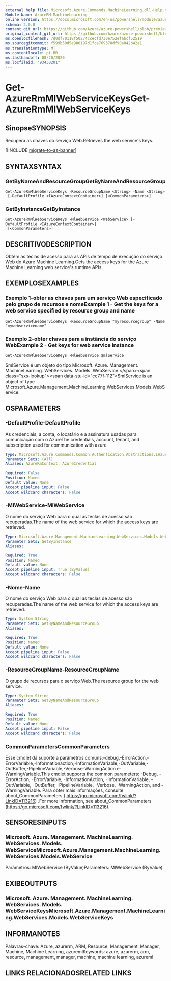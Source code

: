 ```yaml
---
external help file: Microsoft.Azure.Commands.MachineLearning.dll-Help.xml
Module Name: AzureRM.MachineLearning
online version: https://docs.microsoft.com/en-us/powershell/module/azurerm.machinelearning/get-azurermmlwebservicekeys
schema: 2.0.0
content_git_url: https://github.com/Azure/azure-powershell/blob/preview/src/ResourceManager/MachineLearning/Commands.MachineLearning/help/Get-AzureRmMlWebServiceKeys.md
original_content_git_url: https://github.com/Azure/azure-powershell/blob/preview/src/ResourceManager/MachineLearning/Commands.MachineLearning/help/Get-AzureRmMlWebServiceKeys.md
ms.openlocfilehash: 7d0df70118f50274ccecfd730e752efabcf52519
ms.sourcegitcommit: f599b50d5e980197d1fca769378df90a842b42a1
ms.translationtype: MT
ms.contentlocale: pt-BR
ms.lasthandoff: 08/20/2020
ms.locfileid: "93430201"
---
```

# <span data-ttu-id="cc77f-101">Get-AzureRmMlWebServiceKeys</span><span class="sxs-lookup"><span data-stu-id="cc77f-101">Get-AzureRmMlWebServiceKeys</span></span>

## <span data-ttu-id="cc77f-102">Sinopse</span><span class="sxs-lookup"><span data-stu-id="cc77f-102">SYNOPSIS</span></span>
<span data-ttu-id="cc77f-103">Recupera as chaves do serviço Web.</span><span class="sxs-lookup"><span data-stu-id="cc77f-103">Retrieves the web service's keys.</span></span>

[!INCLUDE [migrate-to-az-banner](../../includes/migrate-to-az-banner.md)]

## <span data-ttu-id="cc77f-104">SYNTAX</span><span class="sxs-lookup"><span data-stu-id="cc77f-104">SYNTAX</span></span>

### <span data-ttu-id="cc77f-105">GetByNameAndResourceGroup</span><span class="sxs-lookup"><span data-stu-id="cc77f-105">GetByNameAndResourceGroup</span></span>
```
Get-AzureRmMlWebServiceKeys -ResourceGroupName <String> -Name <String>
 [-DefaultProfile <IAzureContextContainer>] [<CommonParameters>]
```

### <span data-ttu-id="cc77f-106">GetByInstance</span><span class="sxs-lookup"><span data-stu-id="cc77f-106">GetByInstance</span></span>
```
Get-AzureRmMlWebServiceKeys -MlWebService <WebService> [-DefaultProfile <IAzureContextContainer>]
 [<CommonParameters>]
```

## <span data-ttu-id="cc77f-107">DESCRITIVO</span><span class="sxs-lookup"><span data-stu-id="cc77f-107">DESCRIPTION</span></span>
<span data-ttu-id="cc77f-108">Obtém as teclas de acesso para as APIs de tempo de execução do serviço Web do Azure Machine Learning.</span><span class="sxs-lookup"><span data-stu-id="cc77f-108">Gets the access keys for the Azure Machine Learning web service's runtime APIs.</span></span>

## <span data-ttu-id="cc77f-109">EXEMPLOS</span><span class="sxs-lookup"><span data-stu-id="cc77f-109">EXAMPLES</span></span>

### <span data-ttu-id="cc77f-110">Exemplo 1-obter as chaves para um serviço Web especificado pelo grupo de recursos e nome</span><span class="sxs-lookup"><span data-stu-id="cc77f-110">Example 1 - Get the keys for a web service specified by resource group and name</span></span>
```
Get-AzureRmMlWebServiceKeys -ResourceGroupName "myresourcegroup" -Name "mywebservicename"
```

### <span data-ttu-id="cc77f-111">Exemplo 2-obter chaves para a instância do serviço Web</span><span class="sxs-lookup"><span data-stu-id="cc77f-111">Example 2 - Get keys for web service instance</span></span>
```
Get-AzureRmMlWebServiceKeys -MlWebService $mlService
```

<span data-ttu-id="cc77f-112">$mlService é um objeto do tipo Microsoft. Azure. Management. MachineLearning. WebServices. Models. WebService.</span><span class="sxs-lookup"><span data-stu-id="cc77f-112">$mlService is an object of type Microsoft.Azure.Management.MachineLearning.WebServices.Models.WebService.</span></span>

## <span data-ttu-id="cc77f-113">OS</span><span class="sxs-lookup"><span data-stu-id="cc77f-113">PARAMETERS</span></span>

### <span data-ttu-id="cc77f-114">-DefaultProfile</span><span class="sxs-lookup"><span data-stu-id="cc77f-114">-DefaultProfile</span></span>
<span data-ttu-id="cc77f-115">As credenciais, a conta, o locatário e a assinatura usadas para comunicação com o Azure</span><span class="sxs-lookup"><span data-stu-id="cc77f-115">The credentials, account, tenant, and subscription used for communication with azure</span></span>

```yaml
Type: Microsoft.Azure.Commands.Common.Authentication.Abstractions.IAzureContextContainer
Parameter Sets: (All)
Aliases: AzureRmContext, AzureCredential

Required: False
Position: Named
Default value: None
Accept pipeline input: False
Accept wildcard characters: False
```

### <span data-ttu-id="cc77f-116">-MlWebService</span><span class="sxs-lookup"><span data-stu-id="cc77f-116">-MlWebService</span></span>
<span data-ttu-id="cc77f-117">O nome do serviço Web para o qual as teclas de acesso são recuperadas.</span><span class="sxs-lookup"><span data-stu-id="cc77f-117">The name of the web service for which the access keys are retrieved.</span></span>

```yaml
Type: Microsoft.Azure.Management.MachineLearning.WebServices.Models.WebService
Parameter Sets: GetByInstance
Aliases:

Required: True
Position: Named
Default value: None
Accept pipeline input: True (ByValue)
Accept wildcard characters: False
```

### <span data-ttu-id="cc77f-118">-Nome</span><span class="sxs-lookup"><span data-stu-id="cc77f-118">-Name</span></span>
<span data-ttu-id="cc77f-119">O nome do serviço Web para o qual as teclas de acesso são recuperadas.</span><span class="sxs-lookup"><span data-stu-id="cc77f-119">The name of the web service for which the access keys are retrieved.</span></span>

```yaml
Type: System.String
Parameter Sets: GetByNameAndResourceGroup
Aliases:

Required: True
Position: Named
Default value: None
Accept pipeline input: False
Accept wildcard characters: False
```

### <span data-ttu-id="cc77f-120">-ResourceGroupName</span><span class="sxs-lookup"><span data-stu-id="cc77f-120">-ResourceGroupName</span></span>
<span data-ttu-id="cc77f-121">O grupo de recursos para o serviço Web.</span><span class="sxs-lookup"><span data-stu-id="cc77f-121">The resource group for the web service.</span></span>

```yaml
Type: System.String
Parameter Sets: GetByNameAndResourceGroup
Aliases:

Required: True
Position: Named
Default value: None
Accept pipeline input: False
Accept wildcard characters: False
```

### <span data-ttu-id="cc77f-122">CommonParameters</span><span class="sxs-lookup"><span data-stu-id="cc77f-122">CommonParameters</span></span>
<span data-ttu-id="cc77f-123">Esse cmdlet dá suporte a parâmetros comuns:-debug,-ErrorAction,-ErrorVariable,-Informationaction,-InformationVariable,-OutVariable,-OutBuffer,-PipelineVariable,-Verbose-WarningAction e-WarningVariable.</span><span class="sxs-lookup"><span data-stu-id="cc77f-123">This cmdlet supports the common parameters: -Debug, -ErrorAction, -ErrorVariable, -InformationAction, -InformationVariable, -OutVariable, -OutBuffer, -PipelineVariable, -Verbose, -WarningAction, and -WarningVariable.</span></span> <span data-ttu-id="cc77f-124">Para obter mais informações, consulte about_CommonParameters ( https://go.microsoft.com/fwlink/?LinkID=113216) .</span><span class="sxs-lookup"><span data-stu-id="cc77f-124">For more information, see about_CommonParameters (https://go.microsoft.com/fwlink/?LinkID=113216).</span></span>

## <span data-ttu-id="cc77f-125">SENSORES</span><span class="sxs-lookup"><span data-stu-id="cc77f-125">INPUTS</span></span>

### <span data-ttu-id="cc77f-126">Microsoft. Azure. Management. MachineLearning. WebServices. Models. WebService</span><span class="sxs-lookup"><span data-stu-id="cc77f-126">Microsoft.Azure.Management.MachineLearning.WebServices.Models.WebService</span></span>
<span data-ttu-id="cc77f-127">Parâmetros: MlWebService (ByValue)</span><span class="sxs-lookup"><span data-stu-id="cc77f-127">Parameters: MlWebService (ByValue)</span></span>

## <span data-ttu-id="cc77f-128">EXIBE</span><span class="sxs-lookup"><span data-stu-id="cc77f-128">OUTPUTS</span></span>

### <span data-ttu-id="cc77f-129">Microsoft. Azure. Management. MachineLearning. WebServices. Models. WebServiceKeys</span><span class="sxs-lookup"><span data-stu-id="cc77f-129">Microsoft.Azure.Management.MachineLearning.WebServices.Models.WebServiceKeys</span></span>

## <span data-ttu-id="cc77f-130">INFORMA</span><span class="sxs-lookup"><span data-stu-id="cc77f-130">NOTES</span></span>
<span data-ttu-id="cc77f-131">Palavras-chave: Azure, azurerm, ARM, Resource, Management, Manager, Machine, Machine Learning, azureml</span><span class="sxs-lookup"><span data-stu-id="cc77f-131">Keywords: azure, azurerm, arm, resource, management, manager, machine, machine learning, azureml</span></span>

## <span data-ttu-id="cc77f-132">LINKS RELACIONADOS</span><span class="sxs-lookup"><span data-stu-id="cc77f-132">RELATED LINKS</span></span>
